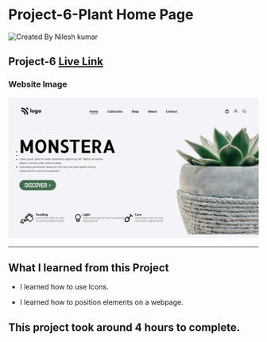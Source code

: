 # Project-6-Plant Home Page

![Created By Nilesh kumar](https://img.shields.io/badge/CreatedBy-NileshKumar-brightgreen)

## **Project-6** [Live Link](https://nilesh-project-6.netlify.app/)  

### Website Image
![website img](./screenshots/website%20img.png)
***
## What I learned from this Project

- I learned how to use Icons.

- I learned how to position elements on a webpage.

## This project took around 4 hours to complete.